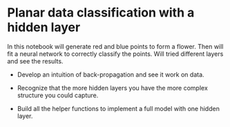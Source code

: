 # Planar data classification with a hidden layer

In this notebook will generate red and blue points to form a flower. 
Then will fit a neural network to correctly classify the points. 
Will tried different layers and see the results.

- Develop an intuition of back-propagation and see it work on data.

- Recognize that the more hidden layers you have the more complex structure you could capture.

- Build all the helper functions to implement a full model with one hidden layer.